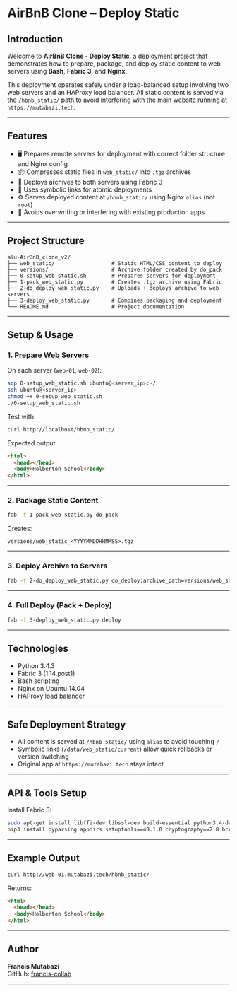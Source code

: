 # AirBnB Clone – Deploy Static

## Introduction

Welcome to **AirBnB Clone - Deploy Static**, a deployment project that demonstrates how to prepare, package, and deploy static content to web servers using **Bash**, **Fabric 3**, and **Nginx**.

This deployment operates safely under a load-balanced setup involving two web servers and an HAProxy load balancer. All static content is served via the `/hbnb_static/` path to avoid interfering with the main website running at `https://mutabazi.tech`.

---

## Features

- 🖥️ Prepares remote servers for deployment with correct folder structure and Nginx config
- 📦 Compresses static files in `web_static/` into `.tgz` archives
- 🚀 Deploys archives to both servers using Fabric 3
- 🔁 Uses symbolic links for atomic deployments
- ⚙️ Serves deployed content at `/hbnb_static/` using Nginx `alias` (not `root`)
- 🔐 Avoids overwriting or interfering with existing production apps

---

## Project Structure

```
alu-AirBnB_clone_v2/
├── web_static/                  # Static HTML/CSS content to deploy
├── versions/                    # Archive folder created by do_pack
├── 0-setup_web_static.sh        # Prepares servers for deployment
├── 1-pack_web_static.py         # Creates .tgz archive using Fabric
├── 2-do_deploy_web_static.py    # Uploads + deploys archive to web servers
├── 3-deploy_web_static.py       # Combines packaging and deployment
└── README.md                    # Project documentation
```

---

## Setup & Usage

### 1. Prepare Web Servers

On each server (`web-01`, `web-02`):

```bash
scp 0-setup_web_static.sh ubuntu@<server_ip>:~/
ssh ubuntu@<server_ip>
chmod +x 0-setup_web_static.sh
./0-setup_web_static.sh
```

Test with:

```bash
curl http://localhost/hbnb_static/
```

Expected output:

```html
<html>
  <head></head>
  <body>Holberton School</body>
</html>
```

---

### 2. Package Static Content

```bash
fab -f 1-pack_web_static.py do_pack
```

Creates:

```
versions/web_static_<YYYYMMDDHHMMSS>.tgz
```

---

### 3. Deploy Archive to Servers

```bash
fab -f 2-do_deploy_web_static.py do_deploy:archive_path=versions/web_static_<timestamp>.tgz
```

---

### 4. Full Deploy (Pack + Deploy)

```bash
fab -f 3-deploy_web_static.py deploy
```

---

## Technologies

- Python 3.4.3
- Fabric 3 (1.14.post1)
- Bash scripting
- Nginx on Ubuntu 14.04
- HAProxy load balancer

---

## Safe Deployment Strategy

- All content is served at `/hbnb_static/` using `alias` to avoid touching `/`
- Symbolic links (`/data/web_static/current`) allow quick rollbacks or version switching
- Original app at `https://mutabazi.tech` stays intact

---

## API & Tools Setup

Install Fabric 3:

```bash
sudo apt-get install libffi-dev libssl-dev build-essential python3.4-dev libpython3-dev
pip3 install pyparsing appdirs setuptools==40.1.0 cryptography==2.8 bcrypt==3.1.7 PyNaCl==1.3.0 Fabric3==1.14.post1
```

---

## Example Output

```bash
curl http://web-01.mutabazi.tech/hbnb_static/
```

Returns:

```html
<html>
  <head></head>
  <body>Holberton School</body>
</html>
```

---

## Author

**Francis Mutabazi**  
GitHub: [francis-collab](https://github.com/francis-collab)

---

